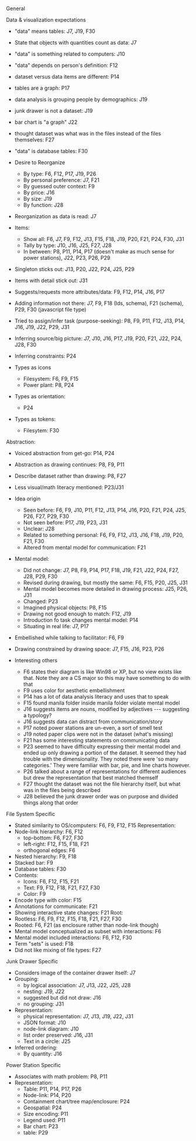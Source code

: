 
General

Data & visualization expectations
  - "data" means tables: J7, J19, F30
  - State that objects with quantities count as data: J7
  - "data" is something related to computers: J10
  - "data" depends on person's definition: F12
  - dataset versus data items are different: P14
  - tables are a graph: P17
  - data analysis is grouping people by demographics: J19
  - junk drawer is not a dataset: J19
  - bar chart is "a graph" J22
  - thought dataset was what was in the files instead of the files themselves:
    F27
  - "data" is database tables: F30

- Desire to Reorganize
  - By type: F6, F12, P17, J19, P26
  - By personal preference: J7, F21
  - By guessed outer context: F9
  - By price: J16
  - By size: J19
  - By function: J28
- Reorganization as data is read: J7 

- Items:
  - Show all: F6, J7, F9, F12, J13, F15, F18, J19, P20, F21, P24, F30, J31
  - Tally by type: J10, J16, J25, F27, J28
  - In between: P8, P11, P14, P17 (doesn't make as much sense for power stations), J22, P23, P26, P29

- Singleton sticks out: J13, P20, J22, P24, J25, P29
- Items with detail stick out: J31

- Suggests/requests more attributes/data: F9, F12, P14, J16, P17

- Adding information not there: J7, F9, F18 (Ids, schema), F21 (schema), P29,
  F30 (javascript file type)

- Tried to assign/infer task (purpose-seeking): P8, F9, P11, F12, J13, P14, J16,
  J19, J22, P29, J31

- Inferring source/big picture: J7, J10, J16, P17, J19, P20, F21, J22, P24,
  J28, F30
- Inferring constraints: P24

- Types as icons
  - Filesystem: F6, F9, F15
  - Power plant: P8, P24
- Types as orientation:
  - P24
- Types as tokens:
  - Filesytem: F30

Abstraction:
  - Voiced abstraction from get-go: P14, P24
  - Abstraction as drawing continues: P8, F9, P11

- Describe dataset rather than drawing: P8, F27

- Less visual/math literacy mentioned: P23/J31


- Idea origin
  - Seen before: F6, F9, J10, P11, F12, J13, P14, J16, P20, F21, P24, J25,
    P26, F27, P29, F30
  - Not seen before: P17, J19, P23, J31
  - Unclear: J28
  - Related to something personal: F6, F9, F12, J13, J16, F18, J19, P20, F21,
    F30
  - Altered from mental model for communication: F21

- Mental model:
  - Did not change: J7, P8, F9, P14, P17, F18, J19, F21, J22, P24, F27, J28,
    P29, F30
  - Revised during drawing, but mostly the same: F6, F15, P20, J25, J31
  - Mental model becomes more detailed in drawing process: J25, P26, J31
  - Changed: P23
  - Imagined physical objects: P8, F15
  - Drawing not good enough to match: F12, J19
  - Introduction fo task changes mental model: P14
  - Situating in real life: J7, P17

- Embellished while talking to facilitator: F6, F9

- Drawing constrained by drawing space: J7, F15, J16, P23, P26


- Interesting others
  - F6 states their diagram is like Win98 or XP, but no view exists like that.
    Note they are a CS major so this may have something to do with that
  - F9 uses color for aesthetic embellishment
  - P14 has a lot of data analysis literacy and uses that to speak
  - F15 found manila folder inside manila folder violate mental model
  - J16 suggests items are nouns, modified by adjectives --- suggesting a
    typology?
  - J16 suggests data can distract from communication/story
  - P17 noted power stations are un-even, a sort of smell test
  - J19 noted paper clips were not in the dataset (what's missing)
  - F21 has some interesting statements on communicating data
  - P23 seemed to have difficulty expressing their mental model and ended up
    only drawing a portion of the dataset. It seemed they had trouble with the
dimensionality. They noted there were 'so many categories.' They were familiar with bar, pie, and line charts however.
  - P26 talked about a range of representations for different audiences but
    drew the representation that best matched themself
  - F27 thought the dataset was not the file hierarchy itself, but what was in
    the files being described
  - J28 believed the junk drawer order was on purpose and divided things along
    that order


File System Specific

- Stated similarity to OS/computers: F6, F9, F12, F15
Representation:
 - Node-link hierarchy: F6, F12
    - top-bottom: F6, F27, F30
    - left-right: F12, F15, F18, F21
    - orthogonal edges: F6
 - Nested hierarchy: F9, F18
 - Stacked bar: F9
 - Database tables: F30
 - Contents:
   - Icons: F6, F12, F15, F21
   - Text: F9, F12, F18, F21, F27, F30
   - Color: F9
 - Encode type with color: F15
- Annotations for communicate: F21
- Showing interactive state changes: F21
Root:
 - Rootless: F6, F9, F12, F15, F18, F21, F27, F30
 - Rooted: F6, F21 (as enclosure rather than node-link though)
- Mental model conceptualized as subset with interactions: F6
- Mental model included interactions: F6, F12, F30
- Term "sets" is used: F18
- Did not like mixing of file types: F27

Junk Drawer Specific

- Considers image of the container drawer itself: J7
- Grouping:
  - by logical association: J7, J13, J22, J25, J28
  - nesting: J19, J22
  - suggested but did not draw: J16
  - no grouping: J31
- Representation:
  - physical representation: J7, J13, J19, J22, J31
  - JSON format: J10
  - node-link diagram: J10
  - list order preserved: J16, J31
  - Text in a circle: J25
- Inferred ordering:
  - By quantity: J16

Power Station Specific

- Associates with math problem: P8, P11
- Representation:
  - Table: P11, P14, P17, P26
  - Node-link: P14, P20
  - Containment chart/tree map/enclosure: P24
  - Geospatial: P24
  - Size encoding: P11
  - Legend used: P11
  - Bar chart: P23
  - table: P29
